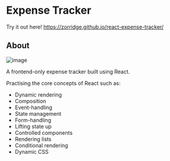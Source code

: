 # Expense Tracker

Try it out here! https://zorridge.github.io/react-expense-tracker/

## About

![image](https://user-images.githubusercontent.com/86993236/163725271-8bceff25-a4ca-4833-957e-6b4cf713b845.png)

A frontend-only expense tracker built using React.

Practising the core concepts of React such as: 
* Dynamic rendering
* Composition
* Event-handling
* State management
* Form-handling
* Lifting state up
* Controlled components
* Rendering lists
* Conditional rendering
* Dynamic CSS

